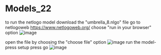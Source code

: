 # Models_22
to run the netlogo model
download the "umbrella_8.nlgo" file
go to  netlogoweb https://www.netlogoweb.org/
choose "run in your browser" option
![image](https://user-images.githubusercontent.com/41527852/196454727-22a90750-5fde-42cd-bb1c-a086188a3f24.png)

open the file by choosing the "choose file" option 
![image](https://user-images.githubusercontent.com/41527852/196454873-f53b4f3d-a914-49e9-89ca-6987094660e9.png)
run the model- press setup
press go
![image](https://user-images.githubusercontent.com/41527852/196455019-058b0de6-afb2-4801-8f65-eaabd0dc965b.png)
